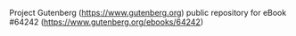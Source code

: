 Project Gutenberg (https://www.gutenberg.org) public repository for eBook #64242 (https://www.gutenberg.org/ebooks/64242)
